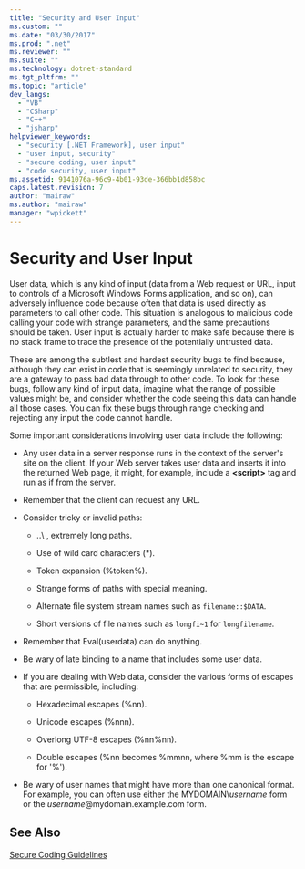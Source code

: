 ```yaml
---
title: "Security and User Input"
ms.custom: ""
ms.date: "03/30/2017"
ms.prod: ".net"
ms.reviewer: ""
ms.suite: ""
ms.technology: dotnet-standard
ms.tgt_pltfrm: ""
ms.topic: "article"
dev_langs: 
  - "VB"
  - "CSharp"
  - "C++"
  - "jsharp"
helpviewer_keywords: 
  - "security [.NET Framework], user input"
  - "user input, security"
  - "secure coding, user input"
  - "code security, user input"
ms.assetid: 9141076a-96c9-4b01-93de-366bb1d858bc
caps.latest.revision: 7
author: "mairaw"
ms.author: "mairaw"
manager: "wpickett"
---
```

# Security and User Input
User data, which is any kind of input (data from a Web request or URL, input to controls of a Microsoft Windows Forms application, and so on), can adversely influence code because often that data is used directly as parameters to call other code. This situation is analogous to malicious code calling your code with strange parameters, and the same precautions should be taken. User input is actually harder to make safe because there is no stack frame to trace the presence of the potentially untrusted data.  
  
 These are among the subtlest and hardest security bugs to find because, although they can exist in code that is seemingly unrelated to security, they are a gateway to pass bad data through to other code. To look for these bugs, follow any kind of input data, imagine what the range of possible values might be, and consider whether the code seeing this data can handle all those cases. You can fix these bugs through range checking and rejecting any input the code cannot handle.  
  
 Some important considerations involving user data include the following:  
  
-   Any user data in a server response runs in the context of the server's site on the client. If your Web server takes user data and inserts it into the returned Web page, it might, for example, include a **\<script>** tag and run as if from the server.  
  
-   Remember that the client can request any URL.  
  
-   Consider tricky or invalid paths:  
  
    -   ..\ , extremely long paths.  
  
    -   Use of wild card characters (*).  
  
    -   Token expansion (%token%).  
  
    -   Strange forms of paths with special meaning.  
  
    -   Alternate file system stream names such as `filename::$DATA`.  
  
    -   Short versions of file names such as `longfi~1` for `longfilename`.  
  
-   Remember that Eval(userdata) can do anything.  
  
-   Be wary of late binding to a name that includes some user data.  
  
-   If you are dealing with Web data, consider the various forms of escapes that are permissible, including:  
  
    -   Hexadecimal escapes (%nn).  
  
    -   Unicode escapes (%nnn).  
  
    -   Overlong UTF-8 escapes (%nn%nn).  
  
    -   Double escapes (%nn becomes %mmnn, where %mm is the escape for '%').  
  
-   Be wary of user names that might have more than one canonical format. For example, you can often use either the MYDOMAIN\\*username* form or the *username*@mydomain.example.com form.  
  
## See Also  
 [Secure Coding Guidelines](../../../docs/standard/security/secure-coding-guidelines.md)
